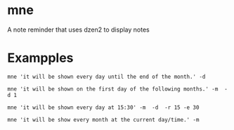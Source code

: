 mne
===

A note reminder that uses dzen2 to display notes

Exampples
=========

    
    mne 'it will be shown every day until the end of the month.' -d  
    
    mne 'it will be shown on the first day of the following months.' -m  -d 1 
    
    mne 'it will be shown every day at 15:30' -m  -d  -r 15 -e 30 
    
    mne 'it will be show every month at the current day/time.' -m  
    
    




